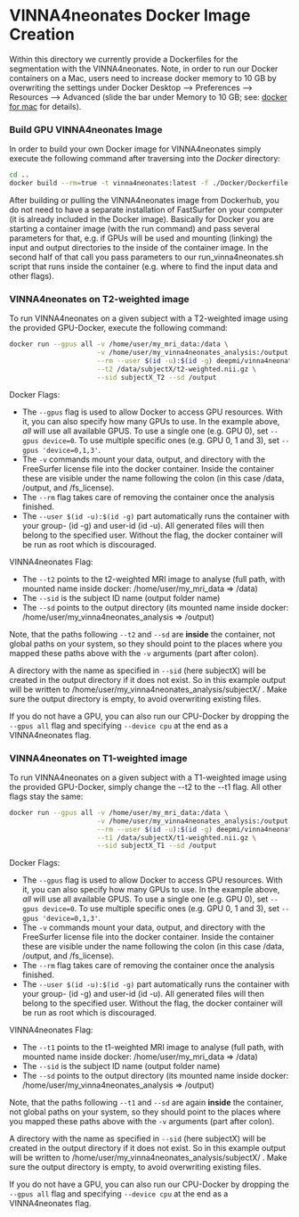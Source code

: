 # VINNA4neonates Docker Image Creation

Within this directory we currently provide a Dockerfiles for the segmentation with the VINNA4neonates.
Note, in order to run our Docker containers on a Mac, users need to increase docker memory to 10 GB by overwriting the settings under Docker Desktop --> Preferences --> Resources --> Advanced (slide the bar under Memory to 10 GB; see: [docker for mac](https://docs.docker.com/docker-for-mac/) for details).  

### Build GPU VINNA4neonates Image

In order to build your own Docker image for VINNA4neonates simply execute the following command after traversing into the *Docker* directory: 

```bash
cd ..
docker build --rm=true -t vinna4neonates:latest -f ./Docker/Dockerfile .
```

After building or pulling the VINNA4neonates image from Dockerhub, you do not need to have a separate installation of 
FastSurfer on your computer (it is already included in the Docker image). Basically for Docker you are starting 
a container image (with the run command) and pass several parameters for that, e.g. if GPUs will be used and mounting 
(linking) the input and output directories to the inside of the container image. In the second half of that call you 
pass parameters to our run_vinna4neonates.sh script that runs inside the container (e.g. where to find the input data 
and other flags). 

### VINNA4neonates on T2-weighted image
To run VINNA4neonates on a given subject with a T2-weighted image using the provided GPU-Docker, execute the following command:

```bash
docker run --gpus all -v /home/user/my_mri_data:/data \
                      -v /home/user/my_vinna4neonates_analysis:/output \
                      --rm --user $(id -u):$(id -g) deepmi/vinna4neonates:latest \
                      --t2 /data/subjectX/t2-weighted.nii.gz \
                      --sid subjectX_T2 --sd /output 
```

Docker Flags:
* The `--gpus` flag is used to allow Docker to access GPU resources. With it, you can also specify how many GPUs to use. In the example above, _all_ will use all available GPUS. To use a single one (e.g. GPU 0), set `--gpus device=0`. To use multiple specific ones (e.g. GPU 0, 1 and 3), set `--gpus 'device=0,1,3'`.
* The `-v` commands mount your data, output, and directory with the FreeSurfer license file into the docker container. Inside the container these are visible under the name following the colon (in this case /data, /output, and /fs_license). 
* The `--rm` flag takes care of removing the container once the analysis finished. 
* The `--user $(id -u):$(id -g)` part automatically runs the container with your group- (id -g) and user-id (id -u). All generated files will then belong to the specified user. Without the flag, the docker container will be run as root which is discouraged.

VINNA4neonates Flag:
* The `--t2` points to the t2-weighted MRI image to analyse (full path, with mounted name inside docker: /home/user/my_mri_data => /data)
* The `--sid` is the subject ID name (output folder name)
* The `--sd` points to the output directory (its mounted name inside docker: /home/user/my_vinna4neonates_analysis => /output)

Note, that the paths following `--t2` and `--sd` are __inside__ the container, not global paths on your system, so they 
should point to the places where you mapped these paths above with the `-v` arguments (part after colon). 

A directory with the name as specified in `--sid` (here subjectX) will be created in the output directory if it does not 
exist. So in this example output will be written to /home/user/my_vinna4neonates_analysis/subjectX/ . Make sure the 
output directory is empty, to avoid overwriting existing files. 

If you do not have a GPU, you can also run our CPU-Docker by dropping the `--gpus all` flag and specifying `--device cpu`
at the end as a VINNA4neonates flag.

### VINNA4neonates on T1-weighted image
To run VINNA4neonates on a given subject with a T1-weighted image using the provided GPU-Docker, simply change the
--t2 to the --t1 flag. All other flags stay the same:

```bash
docker run --gpus all -v /home/user/my_mri_data:/data \
                      -v /home/user/my_vinna4neonates_analysis:/output \
                      --rm --user $(id -u):$(id -g) deepmi/vinna4neonates:latest \
                      --t1 /data/subjectX/t1-weighted.nii.gz \
                      --sid subjectX_T1 --sd /output 
```

Docker Flags:
* The `--gpus` flag is used to allow Docker to access GPU resources. With it, you can also specify how many GPUs to use. In the example above, _all_ will use all available GPUS. To use a single one (e.g. GPU 0), set `--gpus device=0`. To use multiple specific ones (e.g. GPU 0, 1 and 3), set `--gpus 'device=0,1,3'`.
* The `-v` commands mount your data, output, and directory with the FreeSurfer license file into the docker container. Inside the container these are visible under the name following the colon (in this case /data, /output, and /fs_license). 
* The `--rm` flag takes care of removing the container once the analysis finished. 
* The `--user $(id -u):$(id -g)` part automatically runs the container with your group- (id -g) and user-id (id -u). All generated files will then belong to the specified user. Without the flag, the docker container will be run as root which is discouraged.

VINNA4neonates Flag:
* The `--t1` points to the t1-weighted MRI image to analyse (full path, with mounted name inside docker: /home/user/my_mri_data => /data)
* The `--sid` is the subject ID name (output folder name)
* The `--sd` points to the output directory (its mounted name inside docker: /home/user/my_vinna4neonates_analysis => /output)

Note, that the paths following `--t1` and `--sd` are again __inside__ the container, not global paths on your system, so they 
should point to the places where you mapped these paths above with the `-v` arguments (part after colon). 

A directory with the name as specified in `--sid` (here subjectX) will be created in the output directory if it does not 
exist. So in this example output will be written to /home/user/my_vinna4neonates_analysis/subjectX/ . Make sure the 
output directory is empty, to avoid overwriting existing files. 

If you do not have a GPU, you can also run our CPU-Docker by dropping the `--gpus all` flag and specifying `--device cpu`
at the end as a VINNA4neonates flag.